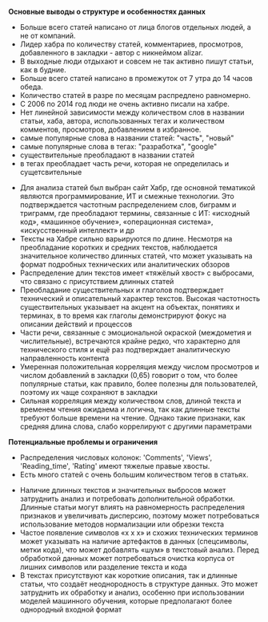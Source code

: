 **Основные выводы о структуре и особенностях данных**
* Больше всего статей написано от лица блогов отдельных людей, а не от компаний.
* Лидер хабра по количеству статей, комментариев, просмотров, добавленного в закладки - автор с никнеймом alizar.
* В выходные люди отдыхают и совсем не так активно пишут статьи, как в будние.
* Больше всего статей написано в промежуток от 7 утра до 14 часов обеда.
* Количество статей в разре по месяцам распредлено равномерно.
* С 2006 по 2014 год люди не очень активно писали на хабре.
* Нет линейной зависимости между количеством слов в названии статьи, хаба, автора, использованных тегах и количеством комментов, просмотров, добавлением в избранное.
* самые популярные слова в названии статей: "часть", "новый"
* самые популярные слова в тегах: "разработка", "google"
* существительные преобладают в названии статей
* в тегах преобладает часть речи, которая не определилась и сущетсвительные
- Для анализа статей был выбран сайт Хабр, где основной тематикой являются программирование, ИТ и смежные технологии. Это подтверждается частотным распределением слов, биграмм и триграмм, где преобладают термины, связанные с ИТ: «исходный код», «машинное обучение», «операционная система», «искусственный интеллект» и др
- Тексты на Хабре сильно варьируются по длине. Несмотря на преобладание коротких и средних текстов, наблюдается значительное количество длинных статей, что может указывать на формат подробных технических или аналитических обзоров
- Распределение длин текстов имеет «тяжёлый хвост» с выбросами, что связано с присутствием длинных статей
- Преобладание существительных и глаголов подтверждает технический и описательный характер текстов. Высокая частотность существительных указывает на акцент на объектах, понятиях и терминах, в то время как глаголы демонстрируют фокус на описании действий и процессов
- Части речи, связанные с эмоциональной окраской (междометия и числительные), встречаются крайне редко, что характерно для технического стиля и ещё раз подтверждает аналитическую направленность контента
- Умеренная положительная корреляция между числом просмотров и числом добавлений в закладки (0,65) говорит о том, что более популярные статьи, как правило, более полезны для пользователей, поэтому их чаще сохраняют в закладки
- Сильная корреляция между количеством слов, длиной текста и временем чтения ожидаема и логична, так как длинные тексты требуют больше времени на чтение. Однако такие признаки, как средняя длина слова, слабо коррелируют с другими параметрами 

**Потенциальные проблемы и ограничения**
* Распределения числовых колонок: 'Comments', 'Views', 'Reading_time', 'Rating' имеют тяжелые правые хвосты.
* Есть много статей с очень большим количеством тегов в статьях.
- Наличие длинных текстов и значительных выбросов может затруднить анализ и потребовать дополнительной обработки. Длинные статьи могут влиять на равномерность распределения признаков и увеличивать дисперсию, поэтому может потребоваться использование методов нормализации или обрезки текста
- Частое появление символов «x x x» и схожих технических терминов может указывать на наличие артефактов в данных (спецсимволы, метки кода), что может добавлять «шум» в текстовый анализ. Перед обработкой данных может потребоваться очистка корпуса от лишних символов или разделение текста и кода
- В текстах присутствуют как короткие описания, так и длинные статьи, что создаёт неоднородность в структуре данных. Это может затруднить их обработку и анализ, особенно при использовании моделей машинного обучения, которые предполагают более однородный входной формат